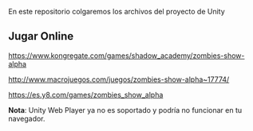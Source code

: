En este repositorio colgaremos los archivos del proyecto de Unity

## Jugar Online

https://www.kongregate.com/games/shadow_academy/zombies-show-alpha

http://www.macrojuegos.com/juegos/zombies-show-alpha~17774/

https://es.y8.com/games/zombies_show_alpha

**Nota**: Unity Web Player ya no es soportado y podría no funcionar en tu navegador.
